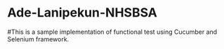 # Ade-Lanipekun-NHSBSA
#This is a sample implementation of functional test using Cucumber and Selenium framework.
